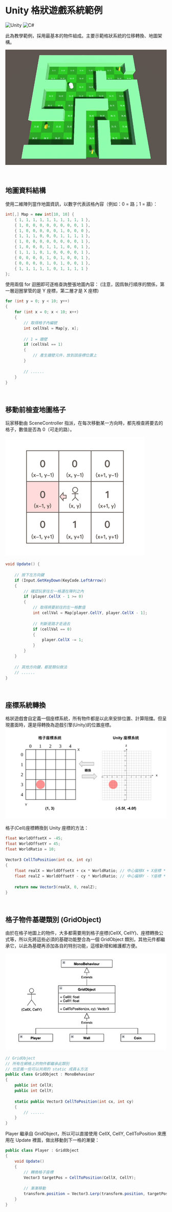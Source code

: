# Unity 格狀遊戲系統範例 
![Unity](https://img.shields.io/badge/unity-%23000000.svg?style=for-the-badge&logo=unity&logoColor=white)
![C#](https://img.shields.io/badge/c%23-%23239120.svg?style=for-the-badge&logo=c-sharp&logoColor=white)

此為教學範例，採用最基本的物件組成。主要示範格狀系統的位移轉換、地圖架構。
 
![](README/thumbnail.gif)

<br/>

## 地圖資料結構
使用二維陣列當作地圖資訊，以數字代表該格內容（例如：0 = 路；1 = 牆）：
```C#
int[,] Map = new int[10, 10] {
    { 1, 1, 1, 1, 1, 1, 1, 1, 1, 1 },
    { 1, 0, 0, 0, 0, 0, 0, 0, 0, 1 },
    { 1, 0, 0, 0, 0, 0, 1, 0, 0, 0 },
    { 1, 1, 1, 0, 0, 0, 1, 1, 1, 1 },
    { 1, 0, 0, 0, 0, 0, 0, 0, 0, 1 },
    { 1, 0, 0, 0, 1, 1, 1, 0, 0, 1 },
    { 1, 1, 1, 0, 1, 0, 0, 0, 0, 1 },
    { 0, 0, 0, 0, 1, 0, 1, 0, 0, 1 },
    { 0, 0, 0, 0, 1, 0, 1, 0, 0, 1 },
    { 1, 1, 1, 1, 1, 0, 1, 1, 1, 1 }
};
```

使用兩個 for 迴圈即可逐格查詢整張地圖內容：
(注意，因爲執行順序的關係，第一層迴圈掌管的是 Y 座標，第二層才是 X 座標)

```C#
for (int y = 0; y < 10; y++)
{
    for (int x = 0; x < 10; x++)
    {
        // 取得格子內編號
        int cellVal = Map[y, x];

        // 1 = 牆壁
        if (cellVal == 1)
        {
            // 產生牆壁元件，放到該座標位置上
        }

        // ......
    }
}
```
<br/>

## 移動前檢查地圖格子
玩家移動由 SceneController 指派，在每次移動某一方向時，都先檢查將要去的格子，數值是否為 0（可走的路）。

![](README/check-next-cell.jpg)

```C#
void Update() {

    // 按下左方向鍵
    if (Input.GetKeyDown(KeyCode.LeftArrow))
    {
        // 確認玩家往左一格還在陣列之內
        if (player.CellX - 1 >= 0) 
        {
            // 取得將要前往的左一格數值
            int cellVal = Map[player.CellY, player.CellX - 1];

            // 判斷是路才走過去
            if (cellVal == 0)
            {
                player.CellX -= 1;
            }
        }
    }

    // 其他方向鍵，都是類似做法
    // ......
}
```

<br/>

## 座標系統轉換
格狀遊戲會自定義一個座標系統，所有物件都是以此來安排位置、計算阻擋。但呈現畫面時，還是得轉換為遊戲引擎(Unity)的位置座標。
![](README/convert-coord.jpg)

格子(Cell)座標轉換到 Unity 座標的方法： 
```C#
float WorldOffsetX = -45;
float WorldOffsetY = 45;
float WorldRatio = 10;

Vector3 CellToPosition(int cx, int cy)
{
    float realX = WorldOffsetX + cx * WorldRatio; // 中心偏移X + X座標 * 放大比例
    float realZ = WorldOffsetY - cy * WorldRatio; // 中心偏移Y - Y座標 * 放大比例

    return new Vector3(realX, 0, realZ);
}
```
<br/>

## 格子物件基礎類別 (GridObject)
由於在格子地圖上的物件，大多都需要用到格子座標(CellX, CellY)、座標轉換公式等，所以先將這些必須的基礎功能整合為一個 GridObject 類別，其他元件都繼承它，以此為基礎再添加各自的特別功能，這樣新增和維護都方便。

![](README/gridobject-extends.jpg)

```C#
// GridObject
// 所有在網格上的物件都繼承此類別
// 也定義一些可以共用的 static 成員＆方法
public class GridObject : MonoBehaviour
{
    public int CellX;
    public int CellY;

    static public Vector3 CellToPosition(int cx, int cy)
    {
        // ......
    }
}
```
Player 繼承自 GridObject，所以可以直接使用 CellX, CellY, CellToPosition 來應用在 Update 裡面，做出移動到下一格的漸變： 
```C#
public class Player : GridObject
{
    void Update()
    {
        // 轉換格子座標
        Vector3 targetPos = CellToPosition(CellX, CellY);

        // 漸漸移動
        transform.position = Vector3.Lerp(transform.position, targetPos, 0.2f);
    }
}
```
<br/>
<br/>



